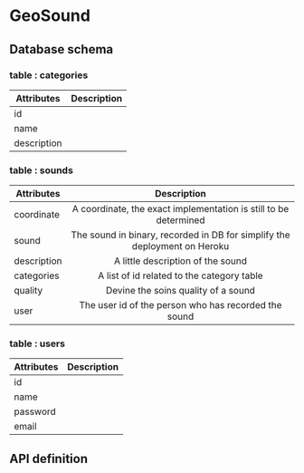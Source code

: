 # GeoSound
## Database schema
### table : categories

| Attributes  | Description |
| ----------- | :---------: |
| id          |             |
| name        |             |
| description |             |

### table : sounds

| Attributes  | Description                                                               |
| ----------- | :-----------------------------------------------------------------------: |
| coordinate  | A coordinate, the exact implementation is still to be determined          |
| sound       | The sound in binary, recorded in DB for simplify the deployment on Heroku |
| description | A little description of the sound                                         |
| categories  | A list of id related to the category table                                |
| quality     | Devine the soins quality of a sound                                       |
| user        | The user id of the person who has recorded the sound                      |

### table : users

| Attributes | Description |
| ---------- | :---------: |
| id         |             |
| name       |             |
| password   |             |
| email      |             |

## API definition
